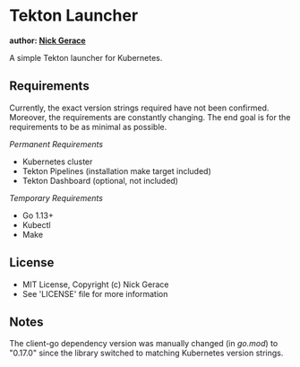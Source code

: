 # Tekton Launcher

**author: [Nick Gerace](https://nickgerace.dev)**

A simple Tekton launcher for Kubernetes.

## Requirements

Currently, the exact version strings required have not been confirmed.
Moreover, the requirements are constantly changing.
The end goal is for the requirements to be as minimal as possible.

*Permanent Requirements*

- Kubernetes cluster
- Tekton Pipelines (installation make target included)
- Tekton Dashboard (optional, not included)

*Temporary Requirements*

- Go 1.13+
- Kubectl
- Make

## License

- MIT License, Copyright (c) Nick Gerace
- See 'LICENSE' file for more information

## Notes

The client-go dependency version was manually changed (in *go.mod*) to "0.17.0" since the library switched to matching Kubernetes version strings.
